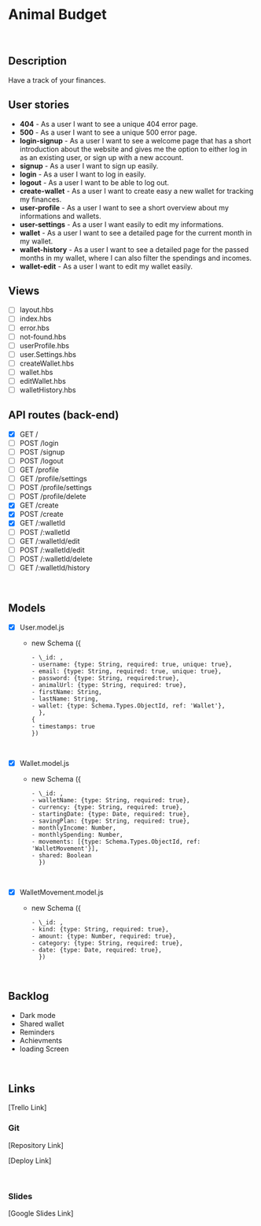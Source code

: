 # Animal Budget

<br>

## Description

Have a track of your finances.
<br>

## User stories

- **404** - As a user I want to see a unique 404 error page.
- **500** - As a user I want to see a unique 500 error page.
- **login-signup** - As a user I want to see a welcome page that has a short introduction about the website and gives me the option to either log in as an existing user, or sign up with a new account.
- **signup** - As a user I want to sign up easily.
- **login** - As a user I want to log in easily.
- **logout** - As a user I want to be able to log out.
- **create-wallet** - As a user I want to create easy a new wallet for tracking my finances.
- **user-profile** - As a user I want to see a short overview about my informations and wallets.
- **user-settings** - As a user I want easily to edit my informations.
- **wallet** - As a user I want to see a detailed page for the current month in my wallet.
- **wallet-history** - As a user I want to see a detailed page for the passed months in my wallet, where I can also filter the spendings and incomes.
- **wallet-edit** - As a user I want to edit my wallet easily.
  <br>

## Views

- [ ] layout.hbs
- [ ] index.hbs
- [ ] error.hbs
- [ ] not-found.hbs
- [ ] userProfile.hbs
- [ ] user.Settings.hbs
- [ ] createWallet.hbs
- [ ] wallet.hbs
- [ ] editWallet.hbs
- [ ] walletHistory.hbs
      <br>

## API routes (back-end)

- [x] GET /
- [ ] POST /login
- [ ] POST /signup
- [ ] POST /logout
- [ ] GET /profile
- [ ] GET /profile/settings
- [ ] POST /profile/settings
- [ ] POST /profile/delete
- [x] GET /create
- [x] POST /create
- [x] GET /:walletId
- [ ] POST /:walletId
- [ ] GET /:walletId/edit
- [ ] POST /:walletId/edit
- [ ] POST /:walletId/delete
- [ ] GET /:walletId/history

<br>

## Models

- [x] User.model.js

  - new Schema ({

        - \_id: ,
        - username: {type: String, required: true, unique: true},
        - email: {type: String, required: true, unique: true},
        - password: {type: String, required:true},
        - animalUrl: {type: String, required: true},
        - firstName: String,
        - lastName: String,
        - wallet: {type: Schema.Types.ObjectId, ref: 'Wallet'},
          },
        {
        - timestamps: true
        })

    <br>

- [x] Wallet.model.js

  - new Schema ({

        - \_id: ,
        - walletName: {type: String, required: true},
        - currency: {type: String, required: true},
        - startingDate: {type: Date, required: true},
        - savingPlan: {type: String, required: true},
        - monthlyIncome: Number,
        - monthlySpending: Number,
        - movements: [{type: Schema.Types.ObjectId, ref: 'WalletMovement'}],
        - shared: Boolean
          })

    <br>

- [x] WalletMovement.model.js

  - new Schema ({

        - \_id: ,
        - kind: {type: String, required: true},
        - amount: {type: Number, required: true},
        - category: {type: String, required: true},
        - date: {type: Date, required: true},
          })

    <br>

## Backlog

- Dark mode
- Shared wallet
- Reminders
- Achievments
- loading Screen

<br>

## Links

[Trello Link]

### Git

[Repository Link]

[Deploy Link]

<br>

### Slides

[Google Slides Link]
